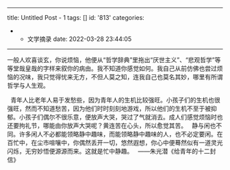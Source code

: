 <!--
 * @Descripttion: 
 * @version: 
 * @Author: 王远昭
 * @Date: 2023-06-21 18:48:16
 * @LastEditors: 王远昭
 * @LastEditTime: 2023-06-21 18:51:01
-->
---
title: Untitled Post - 1
tags: []
id: '813'
categories:
  - - 文学摘录
date: 2022-03-28 23:44:05
---
  
  一般人欢喜谈玄，你说烦恼，他便从“哲学辞典”里拖出“厌世主义”、“悲观哲学”等等堂哉皇哉的字样来叙你的病由。我不知道你感觉如何。我自己从前仿佛也尝过烦恼的况味，我只觉得忧来无方，不但人莫之知，连我自己也莫名其妙，哪里有所谓哲学与人生观。
   <!-- more -->

  青年人比老年人易于发愁些，因为青年人的生机比较强旺。小孩子们的生机也很强旺，然而不知道愁苦，因为他们时时刻刻地游戏，所以他们的生机不至于被抑郁。小孩子们偶尔不很乐意，便放声大哭，哭过了气就消去。成人们感觉烦恼时也还要拘礼节，哪能由你放声大哭呢？黄连苦在心头，所以愈觉其苦。   静与闲也不同。许多闲人不必都能领略静中趣味，而能领略静中趣味的人，也不必定要闲。在百忙中，在尘市喧嚷中，你偶然丢开一切，悠然遐想，你心中便蓦然似有一道灵光闪烁，无穷妙悟便源源而来。这就是忙中静趣。   ——朱光潜《给青年的十二封信》